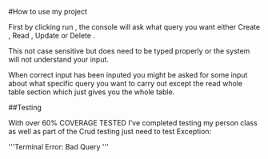 #How to use my project

First by clicking run , the console will ask what query you want either Create , Read , Update or Delete
.

This not case sensitive but does need to be typed properly or the system will not understand your input.

When correct input has been inputed you might be asked for some input about what specific query you want to carry out except the read whole table section which just gives you the whole table.

##Testing

With over 60% COVERAGE TESTED I've completed testing my person class as well as part of the Crud testing just need to test Exception:

'''Terminal
Error: Bad Query
'''
